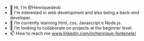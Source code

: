 - 👋 Hi, I’m @Henriquedevb
- 👀 I'm interested in web development and also being a back-end developer.
- 🌱 I’m currently learning html, css, Javascript e Node.js.
- 💞️ I’m looking to collaborate on projects at the beginner level.
- 📫 How to reach me www.linkedin.com/in/henrique-fontenele/
